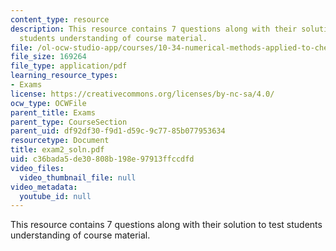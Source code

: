 ```yaml
---
content_type: resource
description: This resource contains 7 questions along with their solution to test
  students understanding of course material.
file: /ol-ocw-studio-app/courses/10-34-numerical-methods-applied-to-chemical-engineering-fall-2005/c36bada5de30808b198e97913ffccdfd_exam2_soln.pdf
file_size: 169264
file_type: application/pdf
learning_resource_types:
- Exams
license: https://creativecommons.org/licenses/by-nc-sa/4.0/
ocw_type: OCWFile
parent_title: Exams
parent_type: CourseSection
parent_uid: df92df30-f9d1-d59c-9c77-85b077953634
resourcetype: Document
title: exam2_soln.pdf
uid: c36bada5-de30-808b-198e-97913ffccdfd
video_files:
  video_thumbnail_file: null
video_metadata:
  youtube_id: null
---
```

This resource contains 7 questions along with their solution to test students understanding of course material.